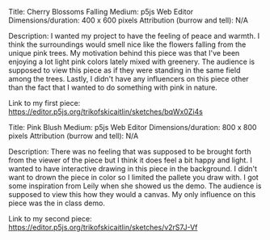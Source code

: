 Title: Cherry Blossoms Falling
Medium: p5js Web Editor
Dimensions/duration: 400 x 600 pixels
Attribution (burrow and tell): N/A

Description:
I wanted my project to have the feeling of peace and warmth. I think the surroundings would smell nice like the flowers falling from the unique pink trees. My motivation behind this piece was that I've been enjoying a lot light pink colors lately mixed with greenery. The audience is supposed to view this piece as if they were standing in the same field among the trees. Lastly, I didn't have any influencers on this piece other than the fact that I wanted to do something with pink in nature.

Link to my first piece:
https://editor.p5js.org/trikofskicaitlin/sketches/bqWx0Zi4s

Title: Pink Blush
Medium: p5js Web Editor
Dimensions/duration: 800 x 800 pixels
Attribution (burrow and tell): N/A

Description:
There was no feeling that was supposed to be brought forth from the viewer of the piece but I think it does feel a bit happy and light. I wanted to have interactive drawing in this piece in the background. I didn't want to drown the piece in color so I limited the pallete you draw with. I got some inspiration from Leily when she showed us the demo. The audience is supposed to view this how they would a canvas. My only influence on this piece was the in class demo.

Link to my second piece:
https://editor.p5js.org/trikofskicaitlin/sketches/v2rS7J-Vf


